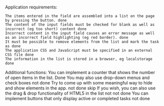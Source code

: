 Application requirements:

    The items entered in the field are assembled into a list on the page by pressing the button. done
    The content of the input fields must be checked for blank as well as incorrect (eg too short) content done
    Incorrect content in the input field causes an error message as well as an incorrect field highlighting (eg red border). done
    It must be possible to remove elements from the list and mark the task as done 
    The application CSS and JavaScript must be specified in an external CSS file done
    The information in the list is stored in a browser, eg localstorage  done


Additional functions:
    You can implement a counter that shows the number of open items in the list. Done
    You may also use drop-down menus and check boxes  not done
    Try to come up with some meaningful way to hide and show elements in the app.  not done skip
    If you wish, you can also use the drag & drop functionality of HTML5 in the list not not done
    You can implement buttons that only display active or completed tasks  not done



